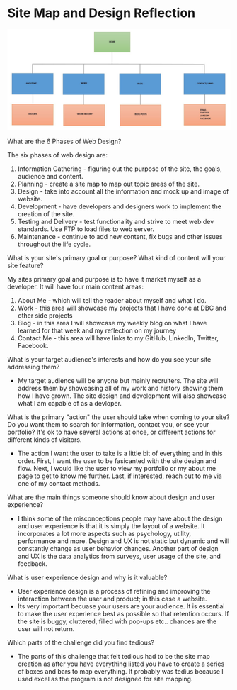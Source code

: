# Site Map and Design Reflection

![Site Map](imgs/site-map.jpg)

What are the 6 Phases of Web Design?

   The six phases of web design are:
   1. Information Gathering - figuring out the purpose of the site, the goals, audience and content.
   2. Planning - create a site map to map out topic areas of the site.
   3. Design - take into account all the information and mock up and image of website.
   4. Development - have developers and designers work to implement the creation of the site.
   5. Testing and Delivery - test functionality and strive to meet web dev standards. Use FTP to load files to web server.
   6. Maintenance - continue to add new content, fix bugs and other issues throughout the life cycle.

What is your site's primary goal or purpose? What kind of content will your site feature?

   My sites primary goal and purpose is to have it market myself as a developer. It will have four main content areas:
   1. About Me - which will tell the reader about myself and what I do.
   2. Work - this area will showcase my projects that I have done at DBC and other side projects
   3. Blog - in this area I will showcase my weekly blog on what I have learned for that week and my reflection on my journey
   4. Contact Me - this area will have links to my GitHub, LinkedIn, Twitter, Facebook.

What is your target audience's interests and how do you see your site addressing them?
 - My target audience will be anyone but mainly recruiters. The site will address them by showcasing all of my work and history showing
   them how I have grown. The site design and development will also showcase what I am capable of as a devloper.

What is the primary "action" the user should take when coming to your site? Do you want them to search for information, contact you, or see your portfolio? It's ok to have several actions at once, or different actions for different kinds of visitors.
 - The action I want the user to take is a little bit of everything and in this order. First, I want the user to be fasicanted with the
   site design and flow. Next, I would like the user to view my portfolio or my about me page to get to know me further. Last, if interested, reach out to me via one of my contact methods.


What are the main things someone should know about design and user experience?
 - I think some of the misconceptions people may have about the design and user experience is that it is simply the layout of a website.
   It incorporates a lot more aspects such as psychology, utility, performance and more.  Design and UX is not static but dynamic and will constantly change as user behavior changes. Another part of design and UX is the data analytics from surveys, user usage of the site, and feedback.


What is user experience design and why is it valuable?
 - User experience design is a process of refining and improving the interaction between the user and product; in this case a website.
 - Its very important becuase your users are your audience. It is essential to make the user experience best as possible so that
   retention occurs. If the site is buggy, cluttered, filled with pop-ups etc.. chances are the user will not return.


Which parts of the challenge did you find tedious?
 - The parts of this challenge that felt tedious had to be the site map creation as after you have everything listed you have to create
   a series of boxes and bars to map everything. It probably was tedius because I used excel as the program is not designed for site mapping.

